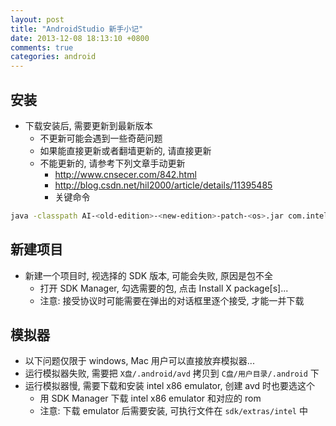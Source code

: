 ```yaml
---
layout: post
title: "AndroidStudio 新手小记"
date: 2013-12-08 18:13:10 +0800
comments: true
categories: android
---
```

## 安装
* 下载安装后, 需要更新到最新版本
  * 不更新可能会遇到一些奇葩问题
  * 如果能直接更新或者翻墙更新的, 请直接更新
  * 不能更新的, 请参考下列文章手动更新
    * http://www.cnsecer.com/842.html
    * http://blog.csdn.net/hil2000/article/details/11395485
    * 关键命令
``` sh
java -classpath AI-<old-edition>-<new-edition>-patch-<os>.jar com.intellij.updater.Runner install .
```

## 新建项目
* 新建一个项目时, 视选择的 SDK 版本, 可能会失败, 原因是包不全
  * 打开 SDK Manager, 勾选需要的包, 点击 Install X package[s]...
  * 注意: 接受协议时可能需要在弹出的对话框里逐个接受, 才能一并下载

## 模拟器
* 以下问题仅限于 windows, Mac 用户可以直接放弃模拟器...
* 运行模拟器失败, 需要把 ```X盘/.android/avd``` 拷贝到 ```C盘/用户目录/.android``` 下
* 运行模拟器慢, 需要下载和安装 intel x86 emulator, 创建 avd 时也要选这个
  * 用 SDK Manager 下载 intel x86 emulator 和对应的 rom
  * 注意: 下载 emulator 后需要安装, 可执行文件在 ```sdk/extras/intel``` 中
